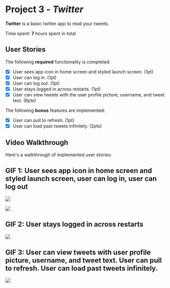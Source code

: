 # Project 3 - *Twitter*

**Twitter** is a basic twitter app to read your tweets.

Time spent: **7** hours spent in total

## User Stories

The following **required** functionality is completed:

- [X] User sees app icon in home screen and styled launch screen. (1pt)
- [X] User can log in. (1pt)
- [X] User can log out. (1pt)
- [X] User stays logged in across restarts. (1pt)
- [X] User can view tweets with the user profile picture, username, and tweet text. (6pts)

The following **bonus** features are implemented:

- [X] User can pull to refresh. (1pt)
- [X] User can load past tweets infinitely. (2pts)

## Video Walkthrough

Here's a walkthrough of implemented user stories:

## GIF 1: User sees app icon in home screen and styled launch screen, user can log in, user can log out
![](https://i.imgur.com/2FXTVOo.gif)

![](https://i.imgur.com/lXSrmVJ.gif)

## GIF 2: User stays logged in across restarts 
![](https://i.imgur.com/sZKyzFp.gif)

## GIF 3: User can view tweets with user profile picture, username, and tweet text. User can pull to refresh.  User can load past tweets infinitely. 
![](https://i.imgur.com/KDVlI26.gif)

